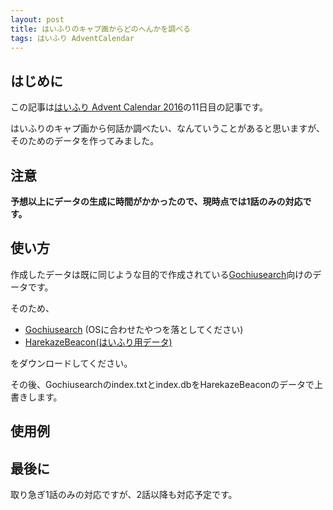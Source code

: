 ```yaml
---
layout: post
title: はいふりのキャプ画からどのへんかを調べる
tags: はいふり AdventCalendar
---
```


## はじめに

この記事は[はいふり Advent Calendar 2016](http://www.adventar.org/calendars/1382)の11日目の記事です。

はいふりのキャプ画から何話か調べたい、なんていうことがあると思いますが、そのためのデータを作ってみました。

<!--more-->

## 注意

**予想以上にデータの生成に時間がかかったので、現時点では1話のみの対応です。**

## 使い方

作成したデータは既に同じような目的で作成されている[Gochiusearch](https://github.com/ksasao/Gochiusearch/)向けのデータです。

そのため、

- [Gochiusearch](https://github.com/ksasao/Gochiusearch/) (OSに合わせたやつを落としてください)
- [HarekazeBeacon(はいふり用データ)](https://dl.dropboxusercontent.com/u/18796265/send/haifuri/HarekazeBeacon_v1.zip)

をダウンロードしてください。

その後、Gochiusearchのindex.txtとindex.dbをHarekazeBeaconのデータで上書きします。

## 使用例



## 最後に

取り急ぎ1話のみの対応ですが、2話以降も対応予定です。
